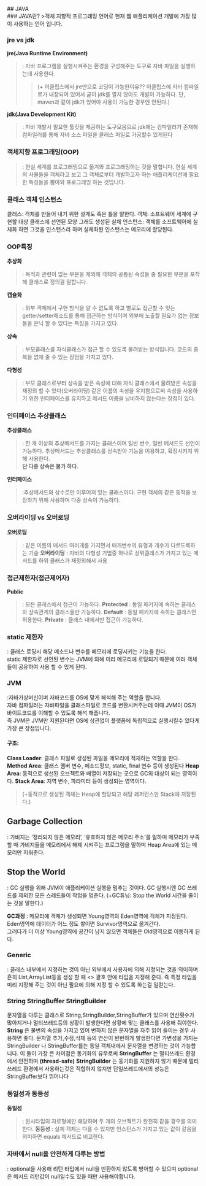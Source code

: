 <br>
## JAVA
<br>
### JAVA란?
>객체 지향적 프로그래밍 언어로 현재 웹 애플리케이션 개발에 가장 많이 사용하는 언어 입니다.

### jre vs jdk
**jre(Java Runtime Environment)**
>: 자바 프로그램을 실행시켜주는 환경을 구성해주는 도구로 자바 파일을 실행하는데 사용한다.
>>(+ 이클립스에서 jre만으로 코딩이 가능한이유??
이클립스에 자바 컴파일로가 내장되어 있어서 굳이 jdk를 깔지 않아도 개발이 가능하다.
단, maven과 같이 jdk가 있어야 사용이 가능한 경우엔 안된다.)

**jdk(Java Development Kit)**
>: 자바 개발시 필요한 툴킷을 제공하는 도구모음으로 jdk에는 컴파일러가 존재해 컴파일러를 통해 자바 소스 파일을 클래스 파일로 가공할수 있게된다

### 객체지향 프로그래밍(OOP)
>: 현실 세계를 프로그래밍으로 옮겨와 프로그래밍하는 것을 말합니다. 현실 세계의 사물들을 객체라고 보고 그 객체로부터 개발하고자 하는 애플리케이션에 필요한 특징들을 뽑아와 프로그래밍 하는 것입니다.


### 클래스 객체 인스턴스
클래스: 객체를 만들어 내기 위한 설계도 혹은 틀을 말한다.
객쳬: 소프트웨어 세계에 구현할 대상 클래스에 선언된 모양 그래도 생성된 실체
인스턴스: 객체를 소프트웨어에 실체화 하면 그것을 인스턴스라 하며 실체화된 인스턴스는 메모리에 할당된다.

### OOP특징
**추상화**
>: 목적과 관련이 없는 부분을 제외해 객체의 공통된 속성들 중 필요한 부분을 포착해 클래스로 정의걸 말합니다.

**캡슐화**
>: 외부 객체에서 구현 방식을 알 수 없도록 하고 별로도 접근할 수 잇는 getter/setter메소드를 통해 접근하는 방식이며
외부에 노출할 필요가 없는 정보들을 은닉 할 수 있다는 특징을 가지고 있다.

**상속**
>: 부모클래스를 자식클래스가 접근 할 수 있도록 물려받는 방식입니다.
코드의 중복을 없애 줄 수 있는 장점을 가지고 있다.

**다형성**
>: 부모 클래스로부터 상속을 받은 속성에 대해 자식 클래스에서 물려받은 속성을 재정의 할 수 있다(오버라이딩)
같은 이름의 속성을 유지함으로써 속성을 사용하기 위한 인터페이스를 유지하고 메서드 이름을 낭비하지 않는다는 장점이 있다.

### 인터페이스 추상클래스

**추상클래스**
>: 한 개 이상의 추상메서드를 가지는 클래스이며 일반 변수, 일반 메서드도 선언이 가능하다.
추상메서드는 추상클래스를 상속받아 기능을 이용하고, 확장시키지 위해 사용한다.<br>
**단 다중 상속은 불가 하다.**

**인터페이스**
>:추상메서드와 상수로만 이루어져 있는 클래스이다.
구현 객체의 같은 동작을 보장하기 위해 사용하며 다중 상속이 가능하다.

### 오버라이딩 vs 오버로딩
**오버로딩**
>: 같은 이름의 매서드 여러개를 가지면서 매개변수의 유형과 개수가 다르도록하는 기술
**오버라이딩**
>: 자바의 다형성 기법중 하나로 상위클래스가 가지고 있는 메서드를 하위 클래스가 재정의해서 사용

### 접근제한자(접근제어자)
**Public**
>: 모든 클래스에서 접근이 가능하다.
**Protected**
>: 동일 패키지에 속하는 클래스와 상속관계의 클래스들만 가능하다.
**Default**
>: 동일 패키지에 속하는 클래스먼 허용한다.
**Private**
>: 클래스 내에서만 접근이 가능하다.

### static 제한자
: 클래스 로딩시 해당 메소드나 변수를 메모리에 로딩시키는 기능을 한다.<br>
static 제한자로 선언된 변수는 JVM에 의해 미리 메모리에 로딩되기 때문에 여러 객체들이 공유하여 사용 할 수 있게 된다.

### JVM
:자바가상머신이며 자바코드를 OS에 맞게 해석해 주는 역할을 합니다.<br>
자바 컴파일러는 자바파일을 클래스파일로 코드를 변환시켜주는데 이때 JVM이 OS가 바이트코드를 이해할 수 있도록 해석 해줍니다.<br>
즉 JVM은 JVM만 지원된다면 OS에 상관없이 플랫폼에 독립적으로 실행시킬수 있다게 가장 큰 장점입니다.

#### 구조:
**Class Loader**: 클래스 파일로 생성된 파일을 메모리에 적재하는 역할을 한다.
**Method Area**: 클래스 멤버 변수, 메소드정보, static, final 변수 등이 생성된다
**Heap Area**: 동적으로 생선된 오브젝트와 배열이 저장되는 곳으로 GC의 대상이 되는 영역이다.
**Stack Area**: 지역 변수, 파라미터 등이 생성되는 영역이다.
>(+동적으로 생성된 객체는 Heap에 할당되고 해당 레퍼런스만 Stack에 저장된다.)

## Garbage Collection
: 가비지는 ‘정리되지 않은 메모리’, ‘유효하지 않은 메모리 주소’를 말하며 메모리가 부족할 때
가비지들을 메모리에서 해제 시켜주는 프로그램을 말하며 Heap Area에 있는 메모리만 지워준다.

## Stop the World
: GC 실행을 위해 JVM이 애플리케이션 실행을 멈추는 것이다. GC 실행시엔 GC 쓰레드를 제외한 모든 스레드들이 작업을 멈춘다.
(+GC튜닝:  Stop the World 시간을 줄이는 것을 말한다.)

**GC과정**
: 메모리에 객체가 생성되면 Young영역의 Eden영역에 객체가 지정된다. Eden영역에 데이터가 어느 정도 쌓이면 Survivor영역으로 옮겨간다.<br>
그러다가 더 이상 Young영역에 공간이 남지 않으면 객체들은 Old영역으로 이동하게 된다.

### Generic
: 클래스 내부에서 지정하는 것이 아닌 외부에서 사용자에 의해 지정되는 것을 의미하며
흔히 List,ArrayList등을 생성 할 때 <> 괄호 안에 타입을 지정해 준다.
즉 특정 타입을 미리 지정해 주는 것이 아닌 필요에 의해 지정 할 수 있도록 하는걸 일컫는다.

### String StringBuffer StringBuilder
문자열을 다루는 클래스로 String,StringBuilder,StringBuffer가 있으며
연산횟수가 많아지거나 멀티쓰레드등의 상황이 발생한다면 상황에 맞는 클래스를 사용해 줘야한다.
**String** 은 불변의 속성을 가지고 있어 변하지 않은 문자열을 자주 읽어 들이는 경우 사용하면 좋다.
문자열 추가,수정,삭제 등의 연산이 빈번하게 발생한다면 가변성을 가지는 StringBuilder 나 StringBuffer를는
동일 객체내에서 문자열을 변경하는 것이 가능합니다.
이 둘이 가장 큰 차이점은 동기화의 유무로써
**StringBuffer** 는 멀티쓰레드 환경에서 안전하며 **(thread-safe)**
**StringBuilder** 는 동기화를 지원하지 않기 때문에 멀티쓰레드 환경에서 사용하는것은 적합하지 않지만
단일쓰레드에서의 성능은 StringBuffer보다 뛰어나다

### 동일성과 동등성
**동일성**
>: 윈시타입의 자료형에만 해당하며 두 개의 오브젝트가 완전히 같을 경우를 의미한다.
**동등성**
>: 실제 객체는 다를 수 있지만 인스턴스가 가지고 있는 값이 같음을 의미하면 equals 메서드로 비교한다.

### 자바에서 null을 안전하게 다루는 방법
: optional을 사용해 리턴 타입에서 null을 반환하지 않도록 방어할 수 있으며 optional은 메서드 리턴값이 null일수도 있을 때만 사용해야합니다.
<br><br>
